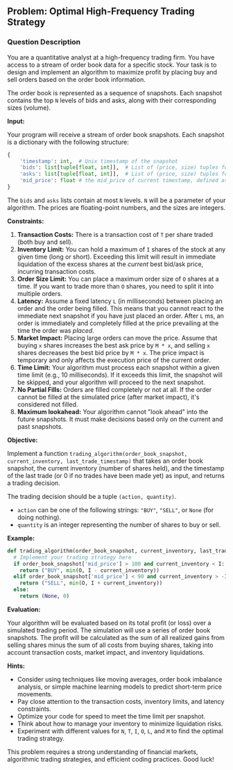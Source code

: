 ## Problem: Optimal High-Frequency Trading Strategy

### Question Description

You are a quantitative analyst at a high-frequency trading firm. You have access to a stream of order book data for a specific stock. Your task is to design and implement an algorithm to maximize profit by placing buy and sell orders based on the order book information.

The order book is represented as a sequence of snapshots. Each snapshot contains the top `N` levels of bids and asks, along with their corresponding sizes (volume).

**Input:**

Your program will receive a stream of order book snapshots. Each snapshot is a dictionary with the following structure:

```python
{
    'timestamp': int,  # Unix timestamp of the snapshot
    'bids': list[tuple[float, int]],  # List of (price, size) tuples for bids, sorted in descending order of price
    'asks': list[tuple[float, int]],  # List of (price, size) tuples for asks, sorted in ascending order of price
    'mid_price': float # the mid_price of current timestamp, defined as (best_bid + best_ask) / 2
}
```

The `bids` and `asks` lists contain at most `N` levels.  `N` will be a parameter of your algorithm. The prices are floating-point numbers, and the sizes are integers.

**Constraints:**

1.  **Transaction Costs:** There is a transaction cost of `T` per share traded (both buy and sell).
2.  **Inventory Limit:** You can hold a maximum of `I` shares of the stock at any given time (long or short).  Exceeding this limit will result in immediate liquidation of the excess shares at the *current* best bid/ask price, incurring transaction costs.
3.  **Order Size Limit:** You can place a maximum order size of `O` shares at a time.  If you want to trade more than `O` shares, you need to split it into multiple orders.
4.  **Latency:**  Assume a fixed latency `L` (in milliseconds) between placing an order and the order being filled. This means that you cannot react to the immediate next snapshot if you have just placed an order. After `L` ms, an order is immediately and completely filled at the price prevailing at the time the order was *placed*.
5.  **Market Impact:** Placing large orders can move the price. Assume that buying `x` shares increases the best ask price by `M * x`, and selling `x` shares decreases the best bid price by `M * x`. The price impact is temporary and only affects the execution price of the current order.
6.  **Time Limit:** Your algorithm must process each snapshot within a given time limit (e.g., 10 milliseconds). If it exceeds this limit, the snapshot will be skipped, and your algorithm will proceed to the next snapshot.
7.  **No Partial Fills:** Orders are filled completely or not at all. If the order cannot be filled at the simulated price (after market impact), it's considered not filled.
8. **Maximum lookahead:** Your algorithm cannot "look ahead" into the future snapshots. It must make decisions based only on the current and past snapshots.

**Objective:**

Implement a function `trading_algorithm(order_book_snapshot, current_inventory, last_trade_timestamp)` that takes an order book snapshot, the current inventory (number of shares held), and the timestamp of the last trade (or 0 if no trades have been made yet) as input, and returns a trading decision.

The trading decision should be a tuple `(action, quantity)`.

*   `action` can be one of the following strings: `"BUY"`, `"SELL"`, or `None` (for doing nothing).
*   `quantity` is an integer representing the number of shares to buy or sell.

**Example:**

```python
def trading_algorithm(order_book_snapshot, current_inventory, last_trade_timestamp):
  # Implement your trading strategy here
  if order_book_snapshot['mid_price'] > 100 and current_inventory < I:
    return ("BUY", min(O, I - current_inventory))
  elif order_book_snapshot['mid_price'] < 90 and current_inventory > -I:
    return ("SELL", min(O, I + current_inventory))
  else:
    return (None, 0)
```

**Evaluation:**

Your algorithm will be evaluated based on its total profit (or loss) over a simulated trading period. The simulation will use a series of order book snapshots. The profit will be calculated as the sum of all realized gains from selling shares minus the sum of all costs from buying shares, taking into account transaction costs, market impact, and inventory liquidations.

**Hints:**

*   Consider using techniques like moving averages, order book imbalance analysis, or simple machine learning models to predict short-term price movements.
*   Pay close attention to the transaction costs, inventory limits, and latency constraints.
*   Optimize your code for speed to meet the time limit per snapshot.
*   Think about how to manage your inventory to minimize liquidation risks.
*   Experiment with different values for `N`, `T`, `I`, `O`, `L`, and `M` to find the optimal trading strategy.

This problem requires a strong understanding of financial markets, algorithmic trading strategies, and efficient coding practices. Good luck!
